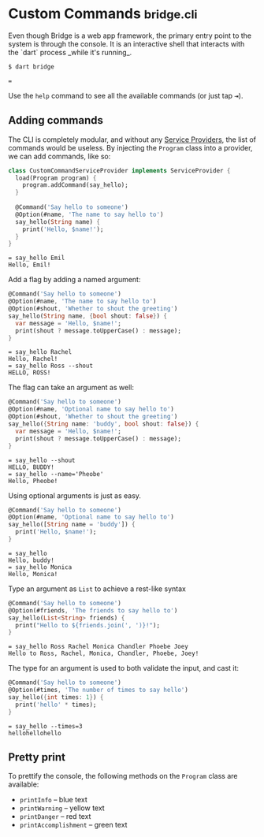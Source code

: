 # Custom Commands <small>bridge.cli</small>
<p class='lead'>
Even though Bridge is a web app framework, the primary entry point to the system is through the console. It is an
interactive shell that interacts with the `dart` process _while it's running_.
</p>

```bash
$ dart bridge
```
```bridge
= 
```

Use the `help` command to see all the available commands (or just tap <kbd>⇥</kbd>).

## Adding commands
The CLI is completely modular, and without any [Service Providers](#/docs/core/service-providers), the list of commands
would be useless. By injecting the `Program` class into a provider, we can add commands, like so:

```dart
class CustomCommandServiceProvider implements ServiceProvider {
  load(Program program) {
    program.addCommand(say_hello);
  }
  
  @Command('Say hello to someone')
  @Option(#name, 'The name to say hello to')
  say_hello(String name) {
    print('Hello, $name!');
  }
}
```
```bridge
= say_hello Emil
Hello, Emil!
```

Add a flag by adding a named argument:

```dart
@Command('Say hello to someone')
@Option(#name, 'The name to say hello to')
@Option(#shout, 'Whether to shout the greeting')
say_hello(String name, {bool shout: false}) {
  var message = 'Hello, $name!';
  print(shout ? message.toUpperCase() : message);
}
```
```bridge
= say_hello Rachel
Hello, Rachel!
= say_hello Ross --shout
HELLO, ROSS!
```

The flag can take an argument as well:

```dart
@Command('Say hello to someone')
@Option(#name, 'Optional name to say hello to')
@Option(#shout, 'Whether to shout the greeting')
say_hello({String name: 'buddy', bool shout: false}) {
  var message = 'Hello, $name!';
  print(shout ? message.toUpperCase() : message);
}
```
```bridge
= say_hello --shout
HELLO, BUDDY!
= say_hello --name='Pheobe'
Hello, Pheobe!
```

Using optional arguments is just as easy.

```dart
@Command('Say hello to someone')
@Option(#name, 'Optional name to say hello to')
say_hello([String name = 'buddy']) {
  print('Hello, $name!');
}
```
```bridge
= say_hello
Hello, buddy!
= say_hello Monica
Hello, Monica!
```

Type an argument as `List` to achieve a rest-like syntax

```dart
@Command('Say hello to someone')
@Option(#friends, 'The friends to say hello to')
say_hello(List<String> friends) {
  print("Hello to ${friends.join(', ')}!");
}
```
```bridge
= say_hello Ross Rachel Monica Chandler Phoebe Joey
Hello to Ross, Rachel, Monica, Chandler, Phoebe, Joey!
```

The type for an argument is used to both validate the input, and cast it:

```dart
@Command('Say hello to someone')
@Option(#times, 'The number of times to say hello')
say_hello({int times: 1}) {
  print('hello' * times);
}
```
```bridge
= say_hello --times=3
hellohellohello
```

## Pretty print
To prettify the console, the following methods on the `Program` class are available:

* `printInfo` – blue text
* `printWarning` – yellow text
* `printDanger` – red text
* `printAccomplishment` – green text
